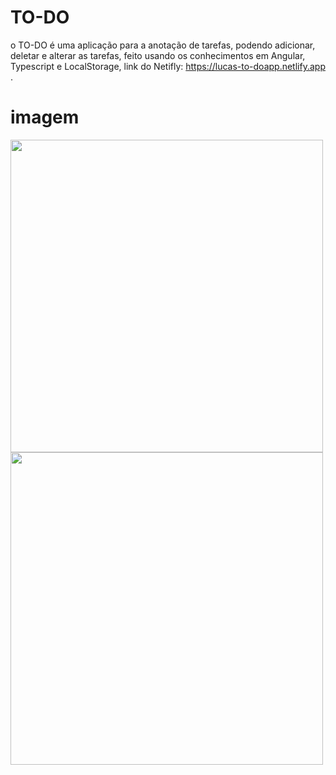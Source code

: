 # TO-DO

o TO-DO é uma aplicação para a anotação de tarefas, podendo adicionar, deletar e alterar as tarefas, feito usando os conhecimentos em Angular, Typescript e LocalStorage, 
link do Netifly: https://lucas-to-doapp.netlify.app .

# imagem

<img src="https://i.imgur.com/HQTnlTM.png" width="500" align="">
<img src="https://i.imgur.com/1LV2gky.png" width="500" align="">
